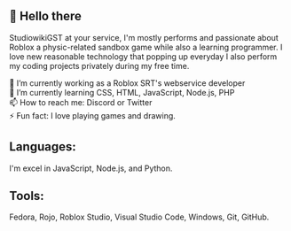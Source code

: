 ## 👋 Hello there
StudiowikiGST at your service, I'm mostly performs and passionate about Roblox a physic-related sandbox game while also a learning programmer. I love new reasonable technology that popping up everyday I also perform my coding projects privately during my free time.<div>
🔭 I’m currently working as a Roblox SRT's webservice developer<div>
🌱 I’m currently learning CSS, HTML, JavaScript, Node.js, PHP<div>
📫 How to reach me: Discord or Twitter<div>
⚡ Fun fact: I love playing games and drawing.<div>
## Languages:
I'm excel in JavaScript, Node.js, and Python.	
## Tools:
Fedora, Rojo, Roblox Studio, Visual Studio Code, Windows, Git, GitHub.
